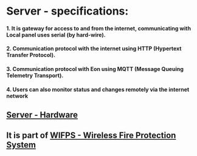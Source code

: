 # Server - specifications:
#### 1. It is gateway for access to and from the internet, communicating with Local panel uses serial (by hard-wire).
#### 2. Communication protocol with the internet using HTTP (Hypertext Transfer Protocol).
#### 3. Communication protocol with Eon using MQTT (Message Queuing Telemetry Transport).
#### 4. Users can also monitor status and changes remotely via the internet network

## [Server - Hardware]()

## It is part of [WlFPS - Wireless Fire Protection System](https://github.com/slametsampon/WlFPS)